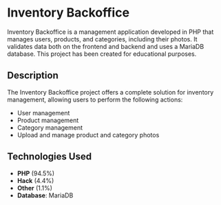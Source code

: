 
# Inventory Backoffice

Inventory Backoffice is a management application developed in PHP that manages users, products, and categories, including their photos. It validates data both on the frontend and backend and uses a MariaDB database. This project has been created for educational purposes.

## Description

The Inventory Backoffice project offers a complete solution for inventory management, allowing users to perform the following actions:
- User management
- Product management
- Category management
- Upload and manage product and category photos

## Technologies Used

- **PHP** (94.5%)
- **Hack** (4.4%)
- **Other** (1.1%)
- **Database**: MariaDB
